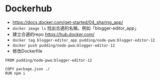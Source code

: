 # Dockerhub

- https://docs.docker.com/get-started/04_sharing_app/
- `docker image ls` 找出合適的名稱，例如「blogger-editor_app」
- 建立合適的repo https://hub.docker.com/
- `docker tag blogger-editor_app pudding/node-pwa:blogger-editor-12`
- `docker push pudding/node-pwa:blogger-editor-12`
- 修改Dockerfile 

````
FROM pudding/node-pwa:blogger-editor-12

COPY package.json ./
RUN npm i
````